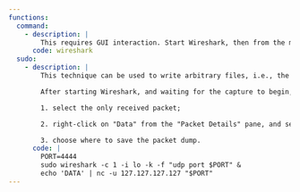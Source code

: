 ```yaml
---
functions:
  command:
    - description: |
        This requires GUI interaction. Start Wireshark, then from the main menu, select "Tools" -> "Lua" -> "Evaluate". A window opens that allows to execute [`lua`](/gtfobins/lua/) code.
      code: wireshark
  sudo:
    - description: |
        This technique can be used to write arbitrary files, i.e., the dump of one UDP packet.

        After starting Wireshark, and waiting for the capture to begin, deliver the UDP packet, e.g., with `nc` (see below). The capture then stops and the packet dump can be saved:

        1. select the only received packet;

        2. right-click on "Data" from the "Packet Details" pane, and select "Export Packet Bytes...";

        3. choose where to save the packet dump.
      code: |
        PORT=4444
        sudo wireshark -c 1 -i lo -k -f "udp port $PORT" &
        echo 'DATA' | nc -u 127.127.127.127 "$PORT"
---
```

